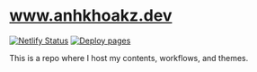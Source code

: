 # www.anhkhoakz.dev

[![Netlify Status](https://api.netlify.com/api/v1/badges/bf652528-ca92-4a17-89e1-1ea9e8d24bc0/deploy-status)](https://app.netlify.com/sites/anhkhoakz/deploys)
[![Deploy pages](https://github.com/anhkhoakz/anhkhoakz.github.io/actions/workflows/deploy-mirror-pages.yaml/badge.svg)](https://github.com/anhkhoakz/anhkhoakz.github.io/actions/workflows/deploy-mirror-pages.yaml)

This is a repo where I host my contents, workflows, and themes.
